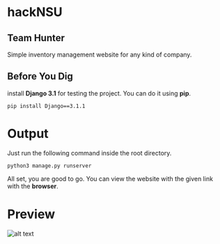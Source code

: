 
# hackNSU 
## Team Hunter
Simple inventory management website for any kind of company.

## Before You Dig
install **Django 3.1** for testing the project. You can do it using **pip**.

```pip install Django==3.1.1```

# Output
Just run the following command inside the root directory. 

```python3 manage.py runserver ```

All set, you are good to go.
You can view the website with the given link with the **browser**.


# Preview
![alt text](https://github.com/iamrasheeq/hackNSU_Hunter/blob/master/hunter.png)
